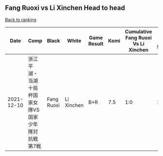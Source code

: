 ## Fang Ruoxi vs Li Xinchen Head to head

[Back to ranking](../../index.md)




| **Date** | **Comp** | **Black** | **White** | **Game Result** | **Komi** | **Cumulative Fang Ruoxi Vs Li Xinchen** | **Fang Ruoxi Streak** | **Li Xinchen Streak** | 
| --- | --- | --- | --- | --- | --- | --- | --- | --- |
| 2021-12-10 | 浙江平湖・当湖十局杯国家女隊VS国家少年隊対抗戦第7戦 | Fang Ruoxi | Li Xinchen | B+R | 7.5 | 1:0 | 1 | 0 |




